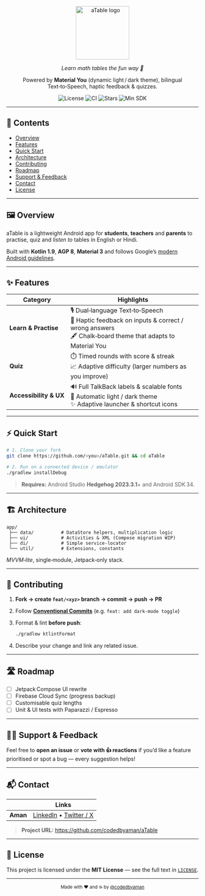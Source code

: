 <p align="center">
  <img src="https://github.com/user-attachments/assets/ad2d946d-a72d-4112-a7d0-839f08a0bed6" width="140" alt="aTable logo"/>
</p>

<p align="center"><em>Learn math tables the fun way 🧮</em></p>
<p align="center">
  Powered by <strong>Material You</strong> (dynamic light / dark theme), bilingual Text‑to‑Speech, haptic feedback & quizzes.
</p>

<p align="center">
  <img src="https://img.shields.io/github/license/codedbyaman/aTable?style=for-the-badge" alt="License"/>
  <img src="https://img.shields.io/github/actions/workflow/status/codedbyaman/aTable/android.yml?style=for-the-badge&label=CI" alt="CI"/>
  <img src="https://img.shields.io/github/stars/codedbyaman/aTable?style=for-the-badge&color=yellow" alt="Stars"/>
  <img src="https://img.shields.io/badge/MinSDK-21%2B-blueviolet?style=for-the-badge" alt="Min SDK"/>
</p>

---

## 📑 Contents
- [Overview](#overview)
- [Features](#features)
- [Quick Start](#quick-start)
- [Architecture](#architecture)
- [Contributing](#contributing)
- [Roadmap](#roadmap)
- [Support & Feedback](#support--feedback)
- [Contact](#contact)
- [License](#license)

---

## 🖼️ Overview
aTable is a lightweight Android app for **students**, **teachers** and **parents** to practise, quiz and *listen to* tables in English or Hindi.

Built with **Kotlin 1.9**, **AGP 8**, **Material 3** and follows Google’s [modern Android guidelines](https://developer.android.com/guide).

---

## ✨ Features

| Category | Highlights |
| -------- | ---------- |
| **Learn & Practise** | 🎙️&nbsp;Dual‑language Text‑to‑Speech<br/>📳&nbsp;Haptic feedback on inputs & correct / wrong answers<br/>🖋️&nbsp;Chalk‑board theme that adapts to Material You |
| **Quiz** | ⏱️&nbsp;Timed rounds with score & streak<br/>📈&nbsp;Adaptive difficulty (larger numbers as you improve) |
| **Accessibility & UX** | 🔊&nbsp;Full TalkBack labels & scalable fonts<br/>🎨&nbsp;Automatic light / dark theme<br/>✨&nbsp;Adaptive launcher & shortcut icons |

---

## ⚡ Quick Start

```bash
# 1. Clone your fork
git clone https://github.com/<you>/aTable.git && cd aTable

# 2. Run on a connected device / emulator
./gradlew installDebug
```

> **Requires:** Android Studio **Hedgehog 2023.3.1**+ and Android SDK 34.

---

## 🏗️ Architecture

```text
app/
 ├── data/          # DataStore helpers, multiplication logic
 ├── ui/            # Activities & XML (Compose migration WIP)
 ├── di/            # Simple service‑locator
 └── util/          # Extensions, constants
```

*MVVM‑lite*, single‑module, Jetpack‑only stack.

---

## 🤝 Contributing

1. **Fork → create `feat/<xyz>` branch → commit → push → PR**
2. Follow **[Conventional Commits](https://www.conventionalcommits.org)** (e.g. `feat: add dark‑mode toggle`)
3. Format & lint **before push**:

   ```bash
   ./gradlew ktlintFormat
   ```

4. Describe your change and link any related issue.

---

## 🛣️ Roadmap

- [ ] Jetpack Compose UI rewrite  
- [ ] Firebase Cloud Sync (progress backup)  
- [ ] Customisable quiz lengths  
- [ ] Unit & UI tests with Paparazzi / Espresso  

---

## 🙋‍♂️ Support & Feedback

Feel free to **open an issue** or **vote with 👍 reactions** if you’d like a feature prioritised or spot a bug &mdash; every suggestion helps!

---

## 📬 Contact

|            | Links |
| ---------- | ----- |
| **Aman**   | [LinkedIn](https://www.linkedin.com/in/aman-kumar-2a809753/) • [Twitter / X](https://twitter.com/codedbyaman) |

> **Project URL:** <https://github.com/codedbyaman/aTable>

---

## 📜 License

This project is licensed under the **MIT License** &mdash; see the full text in [`LICENSE`](LICENSE).

---

<p align="center"><sub>Made with ❤️ and ☕ by <a href="https://github.com/codedbyaman">@codedbyaman</a></sub></p>

